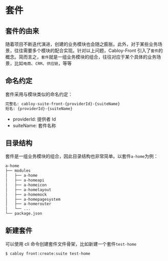 # 套件

## 套件的由来

随着项目不断迭代演进，创建的业务模块也会随之膨胀。此外，对于某些业务场景，往往需要多个模块的配合实现。针对以上问题，Cabloy-Front 引入了`套件`的概念。简而言之，`套件`就是一组业务模块的组合，往往对应于某个具体的业务场景，比如`电商`、`CRM`、`供应链`，等等

## 命名约定

套件采用与模块类似的命名约定：

```bash
完整名: cabloy-suite-front-{providerId}-{suiteName}
短名: {providerId}-{suiteName}
```

- providerId: 提供者 Id
- suiteName: 套件名称

## 目录结构

套件是一组业务模块的组合，因此目录结构也非常简单。以套件`a-home`为例：

```bash
a-home
├── modules
│   ├── a-home
│   ├── a-homeapi
│   ├── a-homeicon
│   ├── a-homelayout
│   ├── a-homemock
│   ├── a-homepagesystem
│   ├── a-homerouter
│   └── ...
└── package.json
```

## 新建套件

可以使用 cli 命令创建套件文件骨架，比如新建一个套件`test-home`

```bash
$ cabloy front:create:suite test-home
```
